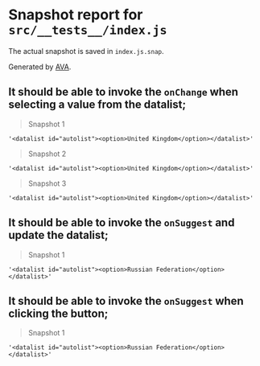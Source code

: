 # Snapshot report for `src/__tests__/index.js`

The actual snapshot is saved in `index.js.snap`.

Generated by [AVA](https://avajs.dev).

## It should be able to invoke the `onChange` when selecting a value from the datalist;

> Snapshot 1

    '<datalist id="autolist"><option>United Kingdom</option></datalist>'

> Snapshot 2

    '<datalist id="autolist"><option>United Kingdom</option></datalist>'

> Snapshot 3

    '<datalist id="autolist"><option>United Kingdom</option></datalist>'

## It should be able to invoke the `onSuggest` and update the datalist;

> Snapshot 1

    '<datalist id="autolist"><option>Russian Federation</option></datalist>'

## It should be able to invoke the `onSuggest` when clicking the button;

> Snapshot 1

    '<datalist id="autolist"><option>Russian Federation</option></datalist>'
